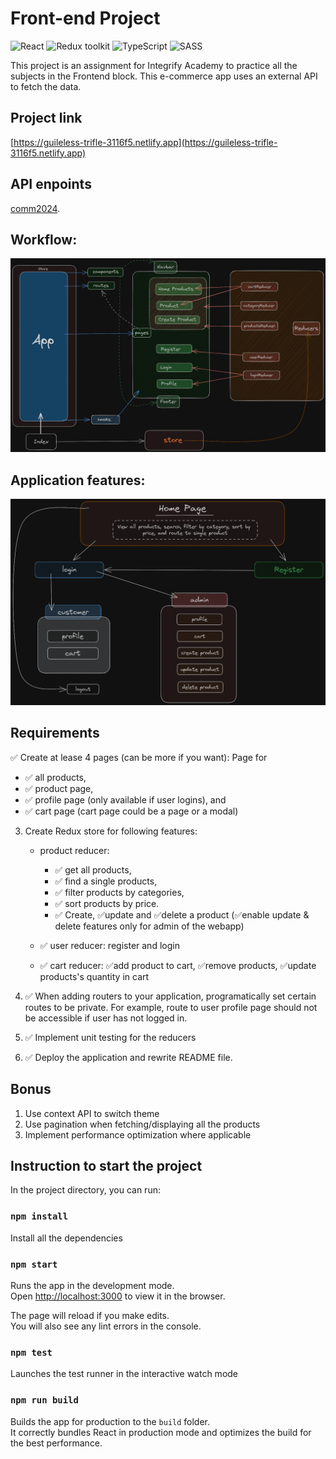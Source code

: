# Front-end Project

![React](https://img.shields.io/badge/React-v.18-blue)
![Redux toolkit](https://img.shields.io/badge/RTK-v.1-purple)
![TypeScript](https://img.shields.io/badge/TypeScript-v.4-green)
![SASS](https://img.shields.io/badge/SASS-v.1-hotpink)

This project is an assignment for Integrify Academy to practice all the subjects in the Frontend block. This e-commerce app uses an external API to fetch the data.

## Project link

[https://guileless-trifle-3116f5.netlify.app](https://guileless-trifle-3116f5.netlify.app)

## API enpoints

[comm2024](https://comm2024.azurewebsites.net).

## Workflow:

![Alt text](workflow_e-comercio-1.png)

## Application features:

![Alt text](app_features.png)

## Requirements

✅ Create at lease 4 pages (can be more if you want): Page for

- ✅ all products,
- ✅ product page,
- ✅ profile page (only available if user logins), and
- ✅ cart page (cart page could be a page or a modal)

3. Create Redux store for following features:

   - product reducer:

     - ✅ get all products,
     - ✅ find a single products,
     - ✅ filter products by categories,
     - ✅ sort products by price.
     - ✅ Create, ✅update and ✅delete a product (✅enable update & delete features only for admin of the webapp)

   - ✅ user reducer: register and login
   - ✅ cart reducer: ✅add product to cart, ✅remove products, ✅update products's quantity in cart

4. ✅ When adding routers to your application, programatically set certain routes to be private. For example, route to user profile page should not be accessible if user has not logged in.
5. ✅ Implement unit testing for the reducers
6. ✅ Deploy the application and rewrite README file.

## Bonus

1. Use context API to switch theme
2. Use pagination when fetching/displaying all the products
3. Implement performance optimization where applicable

## Instruction to start the project

In the project directory, you can run:

### `npm install`

Install all the dependencies

### `npm start`

Runs the app in the development mode.\
Open [http://localhost:3000](http://localhost:3000) to view it in the browser.

The page will reload if you make edits.\
You will also see any lint errors in the console.

### `npm test`

Launches the test runner in the interactive watch mode

### `npm run build`

Builds the app for production to the `build` folder.\
It correctly bundles React in production mode and optimizes the build for the best performance.
